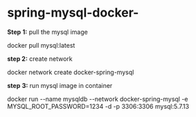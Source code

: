 # spring-mysql-docker-

**Step** **1:** pull the mysql image 

docker pull mysql:latest

**step 2:** create network 

docker network create docker-spring-mysql

**step** **3:** run mysql  image in container

docker run --name mysqldb --network docker-spring-mysql -e MYSQL_ROOT_PASSWORD=1234 -d -p 3306:3306 mysql:5.7.13
